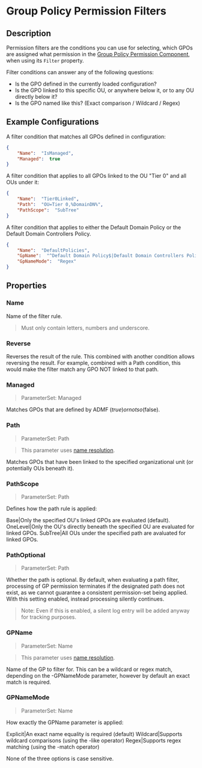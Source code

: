 ﻿# Group Policy Permission Filters

## Description

Permission filters are the conditions you can use for selecting, which GPOs are assigned what permission in the [Group Policy Permission Component](gppermissions.html), when using its `Filter` property.

Filter conditions can answer any of the following questions:

+ Is the GPO defined in the currently loaded configuration?
+ Is the GPO linked to this specific OU, or anywhere below it, or to any OU directly below it?
+ Is the GPO named like this? (Exact comparison / Wildcard / Regex)

## Example Configurations

A filter condition that matches all GPOs defined in configuration:

```json
{
    "Name":  "IsManaged",
    "Managed":  true
}
```

A filter condition that applies to all GPOs linked to the OU "Tier 0" and all OUs under it:

```json
{
    "Name":  "Tier0Linked",
    "Path":  "OU=Tier 0,%DomainDN%",
    "PathScope":  "SubTree"
}
```

A filter condition that applies to either the Default Domain Policy or the Default Domain Controllers Policy.

```json
{
    "Name":  "DefaultPolicies",
    "GpName":  "^Default Domain Policy$|Default Domain Controllers Policy",
    "GpNameMode":  "Regex"
}
```

## Properties

### Name

Name of the filter rule.

> Must only contain letters, numbers and underscore.

### Reverse

Reverses the result of the rule.
This combined with another condition allows reversing the result.
For example, combined with a Path condition, this would make the filter match any GPO NOT linked to that path.

### Managed

> ParameterSet: Managed

Matches GPOs that are defined by ADMF ($true) or not so ($false).

### Path

> ParameterSet: Path

> This parameter uses [name resolution](../../advanced/name-mapping.html).

Matches GPOs that have been linked to the specified organizational unit (or potentially OUs beneath it).

### PathScope

> ParameterSet: Path

Defines how the path rule is applied:

Base|Only the specified OU's linked GPOs are evaluated (default).
OneLevel|Only the OU's directly beneath the specified OU are evaluated for linked GPOs.
SubTree|All OUs under the specified path are avaluated for linked GPOs.

### PathOptional

> ParameterSet: Path

Whether the path is optional.
By default, when evaluating a path filter, processing of GP permission terminates if the designated path does not exist, as we cannot guarantee a consistent permission-set being applied.
With this setting enabled, instead processing silently continues.

> Note: Even if this is enabled, a silent log entry will be added anyway for tracking purposes.

### GPName

> ParameterSet: Name

> This parameter uses [name resolution](../../advanced/name-mapping.html).

Name of the GP to filter for.
This can be a wildcard or regex match, depending on the -GPNameMode parameter, however by default an exact match is required.

### GPNameMode

> ParameterSet: Name

How exactly the GPName parameter is applied:

Explicit|An exact name equality is required (default)
Wildcard|Supports wildcard comparisons (using the -like operator)
Regex|Supports regex matching (using the -match operator)

None of the three options is case sensitive.
